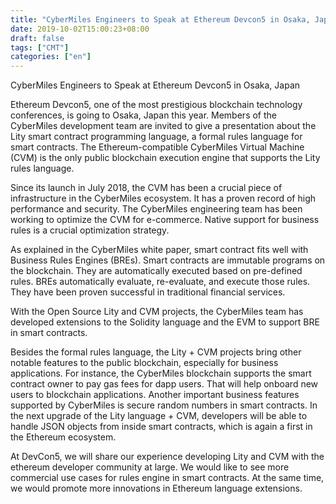 ```yaml
---
title: "CyberMiles Engineers to Speak at Ethereum Devcon5 in Osaka, Japan"
date: 2019-10-02T15:00:23+08:00
draft: false
tags: ["CMT"] 
categories: ["en"] 
---
```


CyberMiles Engineers to Speak at Ethereum Devcon5 in Osaka, Japan

Ethereum Devcon5, one of the most prestigious blockchain technology conferences, is going to Osaka, Japan this year. Members of the CyberMiles development team are invited to give a presentation about the Lity smart contract programming language, a formal rules language for smart contracts. The Ethereum-compatible CyberMiles Virtual Machine (CVM) is the only public blockchain execution engine that supports the Lity rules language. 

Since its launch in July 2018, the CVM has been a crucial piece of infrastructure in the CyberMiles ecosystem. It has a proven record of high performance and security. The CyberMiles engineering team has been working to optimize the CVM for e-commerce. Native support for business rules is a crucial optimization strategy. 

As explained in the CyberMiles white paper, smart contract fits well with Business Rules Engines (BREs). Smart contracts are immutable programs on the blockchain. They are automatically executed based on pre-defined rules. BREs automatically evaluate, re-evaluate, and execute those rules. They have been proven successful in traditional financial services.

With the Open Source Lity and CVM projects, the CyberMiles team has developed extensions to the Solidity language and the EVM to support BRE in smart contracts.

Besides the formal rules language, the Lity + CVM projects bring other notable features to the public blockchain, especially for business applications. For instance, the CyberMiles blockchain supports the smart contract owner to pay gas fees for dapp users. That will help onboard new users to blockchain applications. Another important business features supported by CyberMiles is secure random numbers in smart contracts. In the next upgrade of the Lity language + CVM, developers will be able to handle JSON objects from inside smart contracts, which is again a first in the Ethereum ecosystem. 

At DevCon5, we will share our experience developing Lity and CVM with the ethereum developer community at large. We would like to see more commercial use cases for rules engine in smart contracts. At the same time, we would promote more innovations in Ethereum language extensions. 



